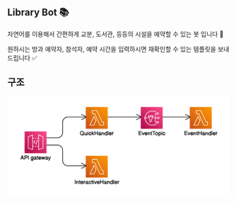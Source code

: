 ## Library Bot 📚

자연어를 이용해서 간편하게 교분, 도서관, 등등의 시설을 예약할 수 있는 봇 입니다 🤖

원하시는 방과 예약자, 참석자, 예약 시간을 입력하시면 재확인할 수 있는 템플릿을 보내드립니다 ✅

## 구조

![structure](./structure.svg)
